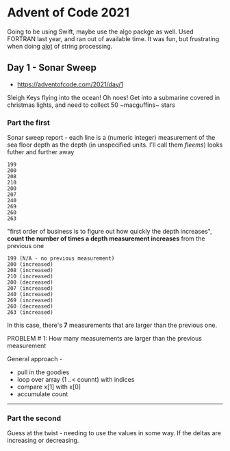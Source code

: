 # Advent of Code 2021

Going to be using Swift, maybe use the algo packge as well.  Used FORTRAN last year,
and ran out of available time.  It was fun, but frustrating when doing [alot](http://hyperboleandahalf.blogspot.com/2010/04/alot-is-better-than-you-at-everything.html)
of string processing.


## Day 1 - Sonar Sweep

* https://adventofcode.com/2021/day/1

Sleigh Keys flying into the ocean!  Oh noes!  Get into a submarine covered in
christmas lights, and need to collect 50 ~macguffins~ stars

### Part the first

Sonar sweep report - each line is a (numeric integer) measurement of the sea
floor depth as the depth (in unspecified units.  I'll call them _fleems_)
 looks futher and further away

```
199
200
208
210
200
207
240
269
260
263
```

"first order of business is to figure out how quickly the depth increases",
**count the number of times a depth measurement increases** from the previous
one

```
199 (N/A - no previous measurement)
200 (increased)
208 (increased)
210 (increased)
200 (decreased)
207 (increased)
240 (increased)
269 (increased)
260 (decreased)
263 (increased)
```

In this case, there's **7** measurements that are larger than the previous one.

PROBLEM # 1: How many measurements are larger than the previous measurement

General approach - 

* pull in the goodies
* loop over array (1 ..< counnt) with indices
* compare x[1] with x[0]
* accumulate count



----------

### Part the second

Guess at the twist - needing to use the values in some way.  If the deltas are
increasing or decreasing.